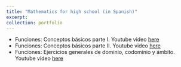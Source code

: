 ```yaml
---
title: "Mathematics for high school (in Spanish)"
excerpt: 
collection: portfolio
---
```


* Funciones: Conceptos básicos parte I. Youtube video [here](https://www.youtube.com/watch?v=4Ce-ADh4XSI&t=1s)
* Funciones: Conceptos básicos parte II. Youtube video [here](https://www.youtube.com/watch?v=ClMi_TeQTb4)
* Funciones: Ejercicios generales de dominio, codominio y ámbito. Youtube video [here](https://www.youtube.com/watch?v=Y3N6gU00zic&t=1041s)
